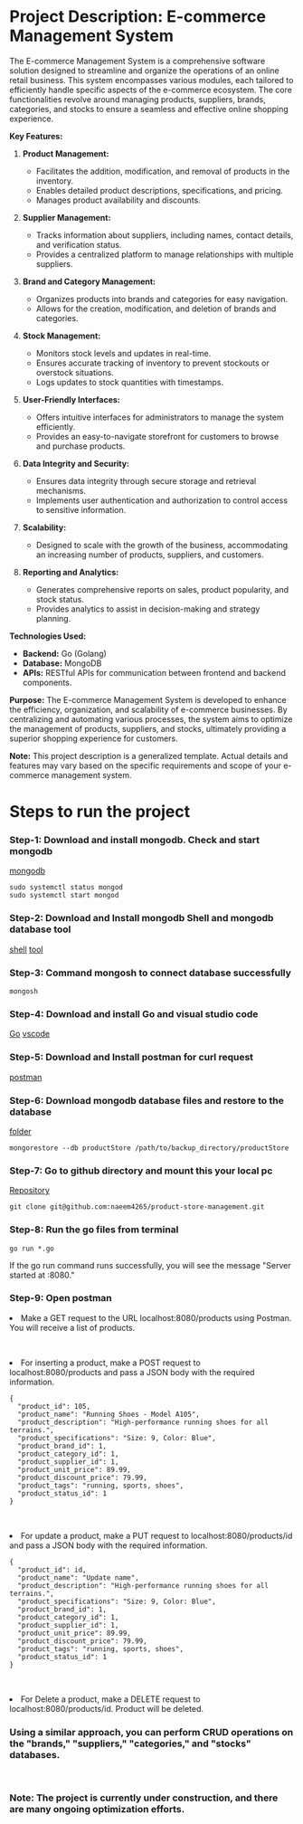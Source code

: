 # Project Description: E-commerce Management System

The E-commerce Management System is a comprehensive software solution designed to streamline and organize the operations of an online retail business. This system encompasses various modules, each tailored to efficiently handle specific aspects of the e-commerce ecosystem. The core functionalities revolve around managing products, suppliers, brands, categories, and stocks to ensure a seamless and effective online shopping experience.

**Key Features:**

1. **Product Management:**
   - Facilitates the addition, modification, and removal of products in the inventory.
   - Enables detailed product descriptions, specifications, and pricing.
   - Manages product availability and discounts.

2. **Supplier Management:**
   - Tracks information about suppliers, including names, contact details, and verification status.
   - Provides a centralized platform to manage relationships with multiple suppliers.

3. **Brand and Category Management:**
   - Organizes products into brands and categories for easy navigation.
   - Allows for the creation, modification, and deletion of brands and categories.

4. **Stock Management:**
   - Monitors stock levels and updates in real-time.
   - Ensures accurate tracking of inventory to prevent stockouts or overstock situations.
   - Logs updates to stock quantities with timestamps.

5. **User-Friendly Interfaces:**
   - Offers intuitive interfaces for administrators to manage the system efficiently.
   - Provides an easy-to-navigate storefront for customers to browse and purchase products.

6. **Data Integrity and Security:**
   - Ensures data integrity through secure storage and retrieval mechanisms.
   - Implements user authentication and authorization to control access to sensitive information.

7. **Scalability:**
   - Designed to scale with the growth of the business, accommodating an increasing number of products, suppliers, and customers.

8. **Reporting and Analytics:**
   - Generates comprehensive reports on sales, product popularity, and stock status.
   - Provides analytics to assist in decision-making and strategy planning.

**Technologies Used:**
- **Backend:** Go (Golang)
- **Database:** MongoDB
- **APIs:** RESTful APIs for communication between frontend and backend components.

**Purpose:**
The E-commerce Management System is developed to enhance the efficiency, organization, and scalability of e-commerce businesses. By centralizing and automating various processes, the system aims to optimize the management of products, suppliers, and stocks, ultimately providing a superior shopping experience for customers.

**Note:** This project description is a generalized template. Actual details and features may vary based on the specific requirements and scope of your e-commerce management system.

# Steps to run the project

### Step-1: Download and install mongodb. Check and start mongodb
[mongodb](https://www.mongodb.com/try/download/community)
```
sudo systemctl status mongod
sudo systemctl start mongod
```

### Step-2: Download and Install mongodb Shell and mongodb database tool
[shell](https://www.mongodb.com/try/download/shell)
[tool](https://www.mongodb.com/try/download/database-tools)

### Step-3: Command mongosh to connect database successfully 
    mongosh
### Step-4: Download and install Go and visual studio code
[Go](https://go.dev/dl/) 
[vscode](https://code.visualstudio.com/) 

### Step-5: Download and Install postman for curl request
[postman](https://www.postman.com/downloads/)

### Step-6: Download mongodb database files and restore to the database
[folder](https://github.com/naeem4265/product-store-management/tree/master/database)

    mongorestore --db productStore /path/to/backup_directory/productStore

### Step-7: Go to github directory and mount this your local pc
[Repository](https://github.com/naeem4265/product-store-management)

    git clone git@github.com:naeem4265/product-store-management.git


### Step-8: Run the go files from terminal
    go run *.go
If the go run command runs successfully, you will see the message "Server started at :8080."


### Step-9: Open postman 
<li> Make a GET request to the URL localhost:8080/products using Postman. You will receive a list of products.</li>

<br><li>For inserting a product, make a POST request to localhost:8080/products and pass a JSON body with the required information.</li>

```
{
  "product_id": 105,
  "product_name": "Running Shoes - Model A105",
  "product_description": "High-performance running shoes for all terrains.",
  "product_specifications": "Size: 9, Color: Blue",
  "product_brand_id": 1,
  "product_category_id": 1,
  "product_supplier_id": 1,
  "product_unit_price": 89.99,
  "product_discount_price": 79.99,
  "product_tags": "running, sports, shoes",
  "product_status_id": 1
}
```
<br> <li> For update a product, make a PUT request to localhost:8080/products/id and pass a JSON body with the required information.</li>
```
{
  "product_id": id,
  "product_name": "Update name",
  "product_description": "High-performance running shoes for all terrains.",
  "product_specifications": "Size: 9, Color: Blue",
  "product_brand_id": 1,
  "product_category_id": 1,
  "product_supplier_id": 1,
  "product_unit_price": 89.99,
  "product_discount_price": 79.99,
  "product_tags": "running, sports, shoes",
  "product_status_id": 1
}
```

<br> <li> For Delete a product, make a DELETE request to localhost:8080/products/id. Product will be deleted. </li>


### Using a similar approach, you can perform CRUD operations on the "brands," "suppliers," "categories," and "stocks" databases.

</br>

### Note: The project is currently under construction, and there are many ongoing optimization efforts.